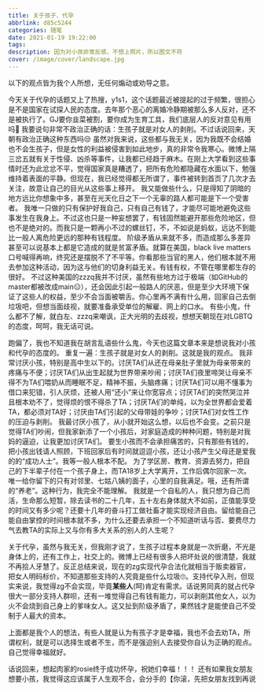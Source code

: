```yaml
---
title: 关于孩子、代孕
abbrlink: d85c5244
categories: 随笔
date: 2021-01-19 19:22:00
tags:
description: 因为对小孩非常反感，不想上照片，所以图文不符
cover: /image/cover/landscape.jpg
---
```

以下的观点皆为我个人所想，无任何煽动或劝导之意。

今天关于代孕的话题又上了热搜，y1s1，这个话题最近被提起的过于频繁，很担心是不是国家在试探人民的态度。去年那个恶心的离婚冷静期被那么多人反对，还不是被执行了。GJ要你韭菜被割，要你成为生育工具，我们底层人的反对意见有用吗🤮
我要说句非常不政治正确的话：生孩子就是对女人的剥削。不过话说回来，天朝有政治正确这种东西吗😒
虽然对我来说，这些都与我无关，因为我既不会结婚也不会生孩子，但是女性的利益被侵害到如此地步，真的非常令我寒心。微博上隔三岔五就有关于性侵、凶杀等事件，让我都已经趋于麻木。在刚上大学看到这些事情时还为此忿忿不平，觉得国家真是糟透了，把所有危险都隐藏在水面以下，勉强维持着表面的平静。但现在，我已经觉得都无所谓了，事件被转到首页了几次才去关注，故意让自己的目光从这些事上移开。
我又能做些什么，只是得知了阴暗的地方远比你想象中多，甚至在光天化日之下一个无辜的路人都可能是下一个受害者。
我唯一只做的只有保护好我自己，只有自己有钱了，才能尽可能地避免这些事发生在我身上。不过这也只是一种妄想罢了，有钱固然能避开那些危险地区，但也不是绝对的。而我只是一颗再小不过的螺丝钉，不，不如说是蚂蚁，远达不到能比一般人离危险更远的那种有钱程度。
阶级矛盾从来就不多，而造成那么多差异甚至可以说基本上都是它造成的就是贫富矛盾。就算在美国，black live matters口号喊得再响，终究还是摆脱不了不平等。你看那些当官的黑人，他们根本就不用去参加这种活动，因为这与他们的切身利益无关。有钱有权，不管在哪里都生存的很好。
不过这种美国的zzzq我并不讨厌，虽然有些地方过于极端（如GitHub的master都被改成main😑），还会因此引起一般路人的厌恶，但是至少大环境下保证了这些人的权益，至少不会当面被嚼舌。你心里再不满有什么用，回家自己去倒垃圾吧，但想当面歧视，就要准备承受单位的解雇、网上的口水。
有些小鬼，什么都不了解，就白左、zzzq来嘲讽，正大光明的去歧视，想想天朝现在对LGBTQ的态度，呵呵，我无话可说。

跑偏了，我也不知道我在胡言乱语些什么鬼，今天也这篇文章本来是想说我对小孩和代孕的态度的。
重复一遍：生孩子就是对女人的剥削。这就是我的观点。
我非常讨厌小孩，特别是高中生以下的。讨厌TA们从还在母亲肚子里就为母亲带来的疼痛与不便；讨厌TA们从出生起就为世界带来吵闹；讨厌TA们夜里啼哭让母亲不得不为TA们喂奶从而睡眠不足，精神不振，头脑疼痛；讨厌TA们可以用不懂事为借口来犯错，引人厌烦，还被人用“还小”来让你宽容点；讨厌TA们的突然哭泣并且根本劝不了，觉得烦的恨不得杀了TA；讨厌TA们的单纯，以为全世界都会爱着TA，都必须对TA好；讨厌由TA们引起的父母带娃的争吵；讨厌TA们对女性工作的压迫与剥削。
我最讨厌小孩了，从小就开始这么想，以后也不会变。之前只是觉得TA们吵闹，但我家新添了一个小孩后，对家庭造成的种种问题，特别是对我妈的逼迫，让我更加讨厌TA们。
要生小孩而不会承担痛苦的，只有那些有钱的，把小孩出钱请人照顾，下班回家后有时间就逗逗小孩，还让小孩产生父母还是爱我的的“成功人士”。我等一般人根本不配。
为了学区房、教育、资源去努力，把自己的下半辈子付在一个孩子身上，而TA18岁上大学离开，工作后偶尔回家一次。唯一给你留下的只有对邻里、七姑八姨的面子，心里的自我满足。哦，还有所谓的“养老”。这种行为，我完全不能理解。
我就是一个自私的人，我只想为自己而活，生命那么短暂，除去读书的二十几年，五十左右身体就大不如前，正值能享受的时间又有多少呢？还要十几年的奋斗打工做社畜才能实现经济自由。留给能自己能自由掌控的时间根本就不多，为什么还要去承担一个不知道听话与否、要费尽力气去教TA的实际上又与你有多大关系的别人的人生呢？

关于代孕，虽然与我无关，但我刚才说了，生孩子过程本身就是一次折磨，不光是身体上的，还有工作上，社交上的。微博上已经有很多人把坏处说的很清楚，我就不再拾人牙慧了。反正总结来说，现在的zg实现代孕合法化就相当于贩卖器官，把女人明码标价，不知道那些支持的人究竟是些什么垃圾🙄。支持代孕入刑，但现实来说，我觉得zg不会实现，毕竟**某些人**(呵)肯定有需求。话说男同真的就占代孕很大一部分支持人群呗，还有一堆觉得自己有钱有能力，可以剥削其他女人，以为火不会烧到自己身上的爹味女人。这又扯到阶级矛盾了，果然钱才是能使自己不受制于人最大的资本。

上面都是我个人的想法，有些人就是认为有孩子才是幸福，我也不会去劝TA，所谓权利，就是可以选择生或者不生，而不是强迫别人去接受你自认为正确的观点。自己觉得幸福就好。

话说回来，想起肉家的rosie终于成功怀孕，祝她们幸福！！！
还有如果我女朋友想要小孩，我觉得这应该属于人生观不合，会分手的【你滚，先把女朋友找到再说
